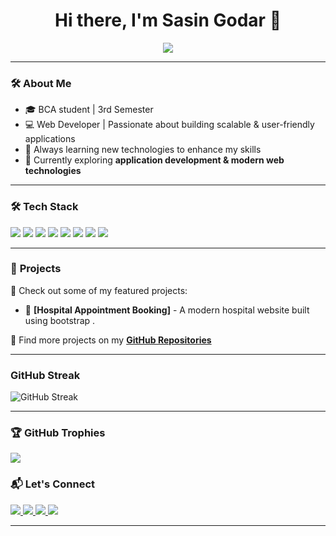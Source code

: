 <!-- Beautiful GitHub Profile README -->

<h1 align="center">Hi there, I'm Sasin Godar 👋</h1>

<p align="center">
  <img src="https://readme-typing-svg.herokuapp.com?font=Fira+Code&size=18&duration=4000&pause=1000&color=F7AB0A&center=true&width=435&lines=Web+Developer+|+BCA+Student;Passionate+About+Building+Cool+Things;Lifelong+Learner+%26+Tech+Enthusiast" />
</p>

---

### 🛠️ **About Me**
- 🎓 BCA student | 3rd Semester  
- 💻 Web Developer | Passionate about building scalable & user-friendly applications  
- 🚀 Always learning new technologies to enhance my skills  
- 🌱 Currently exploring **application development  & modern web technologies**  

---

### 🛠️ **Tech Stack**
<p>
  <img src="https://img.shields.io/badge/C-%2300599C.svg?&style=for-the-badge&logo=c&logoColor=white" />
 <img src="https://img.shields.io/badge/HTML5-%23E34F26.svg?&style=for-the-badge&logo=html5&logoColor=white" />
  <img src="https://img.shields.io/badge/CSS3-%231572B6.svg?&style=for-the-badge&logo=css3&logoColor=white" />
  <img src="https://img.shields.io/badge/JavaScript-%23F7DF1E.svg?&style=for-the-badge&logo=javascript&logoColor=black" />
<img src="https://img.shields.io/badge/Bootstrap-%23563D7C.svg?&style=for-the-badge&logo=bootstrap&logoColor=white" />
<img src="https://img.shields.io/badge/Adobe%20Photoshop-%2331A8FF.svg?&style=for-the-badge&logo=adobephotoshop&logoColor=white" />

  <img src="https://img.shields.io/badge/Git-%23F05033.svg?&style=for-the-badge&logo=git&logoColor=white" />
  <img src="https://img.shields.io/badge/GitHub-%23181717.svg?&style=for-the-badge&logo=github&logoColor=white" />
</p>

---

### 📌 **Projects**
🚀 Check out some of my featured projects:

- 🏥 **[Hospital Appointment Booking]** - A modern hospital website built using bootstrap .  
 
📌 Find more projects on my **[GitHub Repositories](https://github.com/Sasin-Godar7?tab=repositories)**  

---
### GitHub Streak
![GitHub Streak](https://github-readme-streak-stats.herokuapp.com/?user=Sasin-Godar7&theme=radical)

---
### 🏆 GitHub Trophies
![](https://github-profile-trophy.vercel.app/?username=Sasin-Godar7&theme=radical&no-frame=false&no-bg=true&margin-w=4)


### 📬 **Let's Connect**
<p>

  <a href="sago_bca2080@lict.edu.np">
    <img src="https://img.shields.io/badge/Email-%23D14836.svg?&style=for-the-badge&logo=gmail&logoColor=white" />
  </a>
  <a href="https://twitter.com/your-real-twitter" target="_blank">
    <img src="https://img.shields.io/badge/Twitter-%231DA1F2.svg?&style=for-the-badge&logo=twitter&logoColor=white" />
  </a>
  <a href="https://www.facebook.com/sasin.godar" target="_blank">
    <img src="https://img.shields.io/badge/Facebook-%231877F2.svg?&style=for-the-badge&logo=facebook&logoColor=white" />
  </a>
  <a href="https://www.instagram.com/sasinkshettry" target="_blank">
    <img src="https://img.shields.io/badge/Instagram-%23E4405F.svg?&style=for-the-badge&logo=instagram&logoColor=white" />
  </a>
</p>


---


